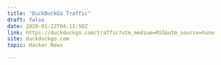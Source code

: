 ```yaml
---
title: "DuckDuckGo Traffic"
draft: false
date: 2020-01-22T04:11:50Z
link: https://duckduckgo.com/traffic?utm_medium=RSS&utm_source=hune
site: duckduckgo.com
topic: Hacker News  

---
```

